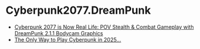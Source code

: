 # Cyberpunk2077.DreamPunk
- [Cyberpunk 2077 is Now Real Life: POV Stealth &amp; Combat Gameplay with DreamPunk 2.1.1 Bodycam Graphics](https://youtu.be/MwnUlgmIfXM)
- [The Only Way to Play Cyberpunk in 2025...](https://youtu.be/hFDtzd6DeeI)
